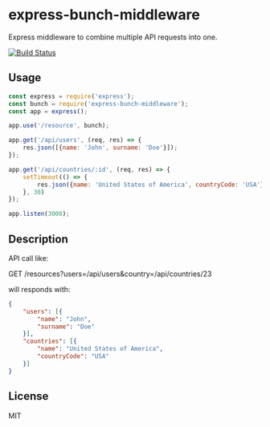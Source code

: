 # express-bunch-middleware

Express middleware to combine multiple API requests into one.

[![Build Status](https://travis-ci.org/OleksiiKukuruza/express-bunch-middleware.svg?branch=master)](https://travis-ci.org/OleksiiKukuruza/express-bunch-middleware)

## Usage

```javascript
const express = require('express');
const bunch = require('express-bunch-middleware');
const app = express();

app.use('/resource', bunch);

app.get('/api/users', (req, res) => {
    res.json([{name: 'John', surname: 'Doe'}]);
});

app.get('/api/countries/:id', (req, res) => {
    setTimeout(() => {
        res.json({name: 'United States of America', countryCode: 'USA'});
    }, 30)
});

app.listen(3000);
```

## Description

API call like:

GET /resources?users=/api/users&country=/api/countries/23

will responds with:

```json
{
    "users": [{
        "name": "John",
        "surname": "Doe"
    }],
    "countries": [{
        "name": "United States of America",
        "countryCode": "USA"
    }]
}
```

## License

MIT